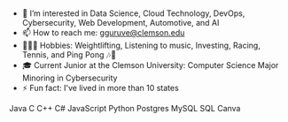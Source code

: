### 
- 👀 I’m interested in Data Science, Cloud Technology, DevOps, Cybersecurity, Web Development, Automotive, and AI
- 📫 How to reach me: gguruve@clemson.edu
- 🏋🏽‍♂️ Hobbies: Weightlifting, Listening to music, Investing, Racing, Tennis, and Ping Pong 🎶🏓 
- 🎓 Current Junior at the Clemson University: Computer Science Major Minoring in Cybersecurity
- ⚡ Fun fact: I've lived in more than 10 states

Java C C++ C# JavaScript Python Postgres MySQL SQL Canva 




<!--
**tj-guruvelli/tj-guruvelli** is a ✨ _special_ ✨ repository because its `README.md` (this file) appears on your GitHub profile.
-->
